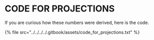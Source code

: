 # CODE FOR PROJECTIONS

If you are curious how these numbers were derived, here is the code.&#x20;



{% file src="../../../../.gitbook/assets/code_for_projections.txt" %}
